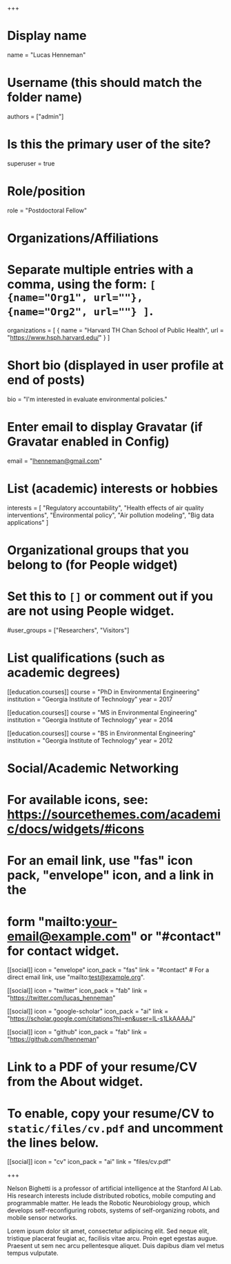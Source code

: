 +++
# Display name
name = "Lucas Henneman"

# Username (this should match the folder name)
authors = ["admin"]

# Is this the primary user of the site?
superuser = true

# Role/position
role = "Postdoctoral Fellow"

# Organizations/Affiliations
#   Separate multiple entries with a comma, using the form: `[ {name="Org1", url=""}, {name="Org2", url=""} ]`.
organizations = [ { name = "Harvard TH Chan School of Public Health", url = "https://www.hsph.harvard.edu/" } ]

# Short bio (displayed in user profile at end of posts)
bio = "I'm interested in evaluate environmental policies."

# Enter email to display Gravatar (if Gravatar enabled in Config)
email = "lhenneman@gmail.com"

# List (academic) interests or hobbies
interests = [
  "Regulatory accountability",
  "Health effects of air quality interventions",
  "Environmental policy",
  "Air pollution modeling",
  "Big data applications"
]

# Organizational groups that you belong to (for People widget)
#   Set this to `[]` or comment out if you are not using People widget.
#user_groups = ["Researchers", "Visitors"]

# List qualifications (such as academic degrees)
[[education.courses]]
  course = "PhD in Environmental Engineering"
  institution = "Georgia Institute of Technology"
  year = 2017

[[education.courses]]
  course = "MS in Environmental Engineering"
  institution = "Georgia Institute of Technology"
  year = 2014

[[education.courses]]
  course = "BS in Environmental Engineering"
  institution = "Georgia Institute of Technology"
  year = 2012

# Social/Academic Networking
# For available icons, see: https://sourcethemes.com/academic/docs/widgets/#icons
#   For an email link, use "fas" icon pack, "envelope" icon, and a link in the
#   form "mailto:your-email@example.com" or "#contact" for contact widget.

[[social]]
  icon = "envelope"
  icon_pack = "fas"
  link = "#contact"  # For a direct email link, use "mailto:test@example.org".

[[social]]
  icon = "twitter"
  icon_pack = "fab"
  link = "https://twitter.com/lucas_henneman"

[[social]]
  icon = "google-scholar"
  icon_pack = "ai"
  link = "https://scholar.google.com/citations?hl=en&user=IL-s1LkAAAAJ"

[[social]]
  icon = "github"
  icon_pack = "fab"
  link = "https://github.com/lhenneman"

# Link to a PDF of your resume/CV from the About widget.
# To enable, copy your resume/CV to `static/files/cv.pdf` and uncomment the lines below.
[[social]]
   icon = "cv"
   icon_pack = "ai"
   link = "files/cv.pdf"

+++

Nelson Bighetti is a professor of artificial intelligence at the Stanford AI Lab. His research interests include distributed robotics, mobile computing and programmable matter. He leads the Robotic Neurobiology group, which develops self-reconfiguring robots, systems of self-organizing robots, and mobile sensor networks.

Lorem ipsum dolor sit amet, consectetur adipiscing elit. Sed neque elit, tristique placerat feugiat ac, facilisis vitae arcu. Proin eget egestas augue. Praesent ut sem nec arcu pellentesque aliquet. Duis dapibus diam vel metus tempus vulputate. 
